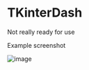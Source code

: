 # TKinterDash

Not really ready for use

Example screenshot

![image](https://github.com/ItsJustAGitHubMichealWhosGonnaSeeIt5Ppl/TKinterDash/assets/85679034/49727c78-3264-441d-b8f6-bc466c8a8526)
